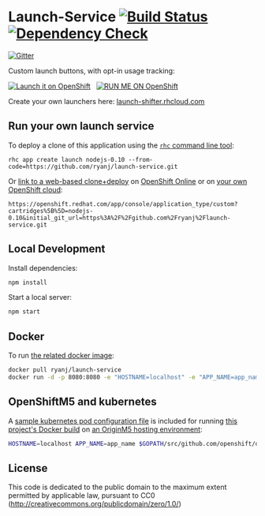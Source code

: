 # Launch-Service [![Build Status](https://api.travis-ci.org/ryanj/launch-service.svg)](https://travis-ci.org/ryanj/launch-service) [![Dependency Check](http://img.shields.io/david/ryanj/launch-service.svg)](https://david-dm.org/ryanj/launch-service)

[![Gitter](https://badges.gitter.im/Join%20Chat.svg)](https://gitter.im/ryanj/launch-service?utm_source=badge&utm_medium=badge&utm_campaign=pr-badge&utm_content=badge)

Custom launch buttons, with opt-in usage tracking:

[![Launch it on OpenShift](https://launch-shifter.rhcloud.com/button/LAUNCH%20ON.svg)](https://launch-shifter.rhcloud.com/r?url=https%3A%2F%2Fopenshift.redhat.com%2Fapp%2Fconsole%2Fapplication_type%2Fcustom%3Fcartridges%5B%5D%3Dnodejs-0.10%26initial_git_url%3Dhttps%3A%2F%2Fgithub.com%2Fryanj%2Flaunch-service.git%26name%3Dlaunch) &nbsp; [![RUN ME ON OpenShift](https://launch-shifter.rhcloud.com/launch/light/RUN%20ME%20ON.svg)](https://launch-shifter.rhcloud.com/r?url=https%3A%2F%2Fopenshift.redhat.com%2Fapp%2Fconsole%2Fapplication_type%2Fcustom%3Fcartridges%5B%5D%3Dnodejs-0.10%26initial_git_url%3Dhttps%3A%2F%2Fgithub.com%2Fryanj%2Flaunch-service.git%26name%3Dlaunch)

Create your own launchers here: [launch-shifter.rhcloud.com](https://launch-shifter.rhcloud.com)

## Run your own launch service

To deploy a clone of this application using the [`rhc` command line tool](http://rubygems.org/gems/rhc):

    rhc app create launch nodejs-0.10 --from-code=https://github.com/ryanj/launch-service.git
    
Or [link to a web-based clone+deploy](https://openshift.redhat.com/app/console/application_type/custom?cartridges%5B%5D=nodejs-0.10&initial_git_url=https%3A%2F%2Fgithub.com%2Fryanj%2Flaunch-service.git) on [OpenShift Online](http://OpenShift.com) or on [your own OpenShift cloud](http://openshift.github.io): 

    https://openshift.redhat.com/app/console/application_type/custom?cartridges%5B%5D=nodejs-0.10&initial_git_url=https%3A%2F%2Fgithub.com%2Fryanj%2Flaunch-service.git

## Local Development
Install dependencies:

```bash
npm install
```

Start a local server:

```bash
npm start
```

## Docker
To run [the related docker image](https://registry.hub.docker.com/u/ryanj/launch-service/):

```bash
docker pull ryanj/launch-service
docker run -d -p 8080:8080 -e "HOSTNAME=localhost" -e "APP_NAME=app_name" ryanj/launch-service
```

## OpenShiftM5 and kubernetes
A [sample kubernetes pod configuration file](https://github.com/ryanj/launch-service/blob/master/launch-pod.json) is included for running [this project's Docker build](https://registry.hub.docker.com/u/ryanj/launch-service/) on [an OriginM5 hosting environment](https://github.com/openshift/origin#getting-started):

```bash
HOSTNAME=localhost APP_NAME=app_name $GOPATH/src/github.com/openshift/origin/_output/go/bin/openshift kube create pods -c ~/src/launch-service/launch-pod.json
```

## License
This code is dedicated to the public domain to the maximum extent permitted by applicable law, pursuant to CC0 (http://creativecommons.org/publicdomain/zero/1.0/)
